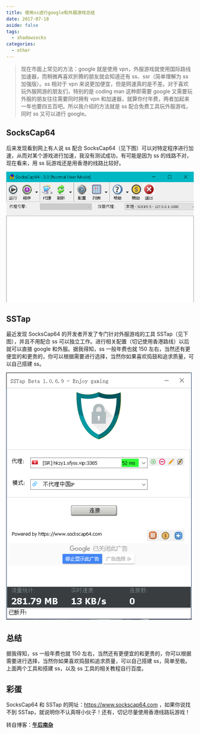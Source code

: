 ```yaml
---
title: 使用ss进行google和外服游戏总结
date: 2017-07-18
aside: false
tags:
  - shadowsocks
categories:
  - other
---
```


> 现在市面上常见的方法：google 就是使用 vpn，外服游戏就使用国际路线加速器，而稍微再喜欢折腾的朋友就会知道还有 ss、ssr（简单理解为 ss 加强版）。ss 相对于 vpn 来说更加便宜，但是网速真的是不差。对于喜欢玩外服网游的朋友们，特别的是 coding man 这种即需要 google 又需要玩外服的朋友往往需要同时拥有 vpn 和加速器，就算你付年费，两者加起来一年也要四五百吧。所以我介绍的方法就是 ss 配合免费工具玩外服游戏，同时 ss 又可以进行 google。

<!-- more -->

## SocksCap64

后来发现看到网上有人说 ss 配合 SocksCap64（见下图）可以对特定程序进行加速，从而对某个游戏进行加速，我没有测试成功，有可能是因为 ss 的线路不对，现在看来，用 ss 玩游戏还是用香港的线路比较好。

![SocksCap64.png](/images/SocksCap64.png)

## SSTap

最近发现 SocksCap64 的开发者开发了专门针对外服游戏的工具 SSTap（见下图），并且不用配合 ss 可以独立工作。进行相关配置（切记使用香港路线）以后就可以直接 google 和外服。据我得知，ss 一般年费也就 150 左右，当然还有更便宜的和更贵的，你可以根据需要进行选择，当然你如果喜欢捣鼓和追求质量，可以自己搭建 ss。

![SSTap.png](/images/SSTap.png)

## 总结

据我得知，ss 一般年费也就 150 左右，当然还有更便宜的和更贵的，你可以根据需要进行选择，当然你如果喜欢捣鼓和追求质量，可以自己搭建 ss，简单至极。上面两个工具和搭建 ss，以及 ss 工具的相关教程自行百度。

## 彩蛋

SocksCap64 和 SSTap 的网址：https://www.sockscap64.com ，如果你说找不到 SSTap，就说明你不认真呀小伙子！还有，切记尽量使用香港线路玩游戏！

转自博客：[**午后南杂**](http://recoluan.gitlab.io)
